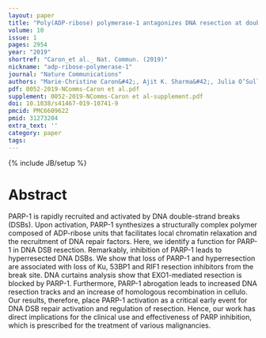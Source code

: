```yaml
---
layout: paper
title: "Poly(ADP-ribose) polymerase-1 antagonizes DNA resection at double-strand breaks"
volume: 10
issue: 1
pages: 2954
year: "2019"
shortref: "Caron_et al._ Nat. Commun. (2019)"
nickname: "adp-ribose-polymerase-1"
journal: "Nature Communications"
authors: "Marie-Christine Caron&#42;, Ajit K. Sharma&#42;, Julia O’Sullivan, Logan R. Myler, Maria Tedim Ferreira, Amélie Rodrigue, Yan Coulombe, Chantal Ethier, Jean-Philippe Gagné, Marie-France Langelier, John M. Pascal, Ilya J. Finkelstein, Michael J. Hendzel&dagger;, Guy G. Poirier&dagger; & Jean-Yves Masson&dagger; (&#42; co-first authors) (&dagger; co-corresponding)"
pdf: 0052-2019-NComms-Caron et al.pdf
supplement: 0052-2019-NComms-Caron et al-supplement.pdf
doi: 10.1038/s41467-019-10741-9
pmcid: PMC6609622 
pmid: 31273204
extra_text: ''
category: paper
tags:
---
```

{% include JB/setup %}

# Abstract

PARP-1 is rapidly recruited and activated by DNA double-strand breaks (DSBs). Upon activation, PARP-1 synthesizes a structurally complex polymer composed of ADP-ribose units that facilitates local chromatin relaxation and the recruitment of DNA repair factors. Here, we identify a function for PARP-1 in DNA DSB resection. Remarkably, inhibition of PARP-1 leads to hyperresected DNA DSBs. We show that loss of PARP-1 and hyperresection are associated with loss of Ku, 53BP1 and RIF1 resection inhibitors from the break site. DNA curtains analysis show that EXO1-mediated resection is blocked by PARP-1. Furthermore, PARP-1 abrogation leads to increased DNA resection tracks and an increase of homologous recombination in cellulo. Our results, therefore, place PARP-1 activation as a critical early event for DNA DSB repair activation and regulation of resection. Hence, our work has direct implications for the clinical use and effectiveness of PARP inhibition, which is prescribed for the treatment of various malignancies.
